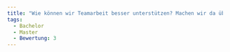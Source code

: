 ```yaml
---
title: "Wie können wir Teamarbeit besser unterstützen? Machen wir da überhaupt etwas?"
tags:
  - Bachelor
  - Master
  - Bewertung: 3
---
```

